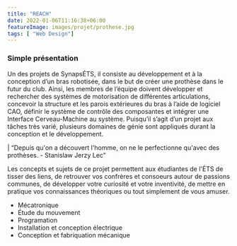 ```yaml
---
title: "REACH"
date: 2022-01-06T11:16:38+06:00
featureImage: images/projet/prothese.jpg
tags: [ "Web Design"]
---
```

  ### Simple présentation

  Un des projets de SynapsÉTS, il consiste au développement et à la conception d’un bras robotisée, dans le but de créer une prothèse dans le futur du club. Ainsi, les membres de l’équipe doivent développer et rechercher des systèmes de motorisation de différentes articulations, concevoir la structure et les parois extérieures du bras à l’aide de logiciel CAO, définir le système de contrôle des composantes et intégrer une Interface Cerveau-Machine au système. Puisqu’il s’agit d’un projet aux tâches très varié, plusieurs domaines de génie sont appliqués durant la conception et le développement.

  | “Depuis qu'on a découvert l'homme, on ne le perfectionne qu'avec des prothèses. - Stanislaw Jerzy Lec”

  Les concepts et sujets de ce projet permettent aux étudiantes de l'ÉTS de tisser des liens, de retrouver vos confrères et consoeurs autour de passions communes, de développer votre curiosité et votre inventivité, de mettre en pratique vos connaissances théoriques ou tout simplement de vous amuser.
  
  - Mécatronique
  - Étude du mouvement
  - Programation
  - Installation et conception électrique
  - Conception et fabriquation mécanique
